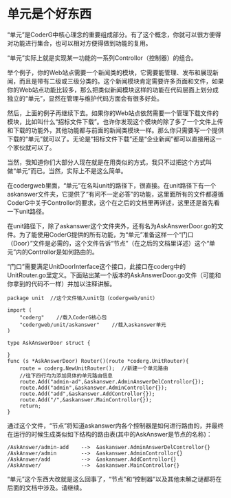 # 单元是个好东西 #

“单元”是CoderG中核心理念的重要组成部分。有了这个概念，你就可以很方便得对功能进行集合，也可以相对方便得做到功能的复用。

“单元”实际上就是实现某一功能的一系列Controllor（控制器）的组合。

举个例子，你的Web站点需要一个新闻类的模块，它需要能管理、发布和展现新闻，而且是带有二级或三级分类的。这个新闻模块肯定需要许多页面和文件，如果你的Web站点功能比较多，那么把类似新闻模块这样的功能在代码层面上划分成独立的“单元”，显然在管理与维护代码方面会有很多好处。

然后，上面的例子再继续下去。如果你的Web站点依然需要一个管理下载文件的模块，比如叫什么“招标文件下载”。也许你发现这个模块的除了多了一个文件上传和下载的功能外，其他功能都与前面的新闻类模块一样。那么你只需要写一个提供下载的“单元”就可以了。无论是“招标文件下载”还是“企业新闻”都可以直接用这一个家伙就可以了。

当然，我知道你们大部分人现在就是在用类似的方式，我只不过把这个方式叫做“单元”而已。当然，实际上不是这么简单。

在codergweb里面，“单元”在名叫unit的路径下，很直接。在unit路径下有一个askanswer文件夹，它提供了“有问不一定必答”的功能，这里面所有的文件都遵循CoderG中关于Controllor的要求，这个在之后的文档里再详述，这里还是首先看一下unit路径。

在unit路径下，除了askanswer这个文件夹外，还有名为AskAnswerDoor.go的文件。为了能使用CoderG提供的所有功能，为“单元”准备这样一个“门口（Door）”文件是必需的，这个文件告诉“节点”（在之后的文档里详述）这个“单元”内的Controllor是如何路由的。

“门口”需要满足UnitDoorInterface这个接口，此接口在coderg中的UnitRouter.go里定义。下面贴出某一个版本的AskAnswerDoor.go文件（可能和你拿到的代码不一样）并加以注释讲解。

	package unit  //这个文件输入unit包（codergweb/unit）

	import (
		"coderg"    //载入CoderG核心包
		"codergweb/unit/askanswer"    //载入askanswer单元
	)
	
	type AskAnswerDoor struct {
			
	}
	func (s *AskAnswerDoor) Router()(route *coderg.UnitRouter){
		route = coderg.NewUnitRouter();  //新建一个单元路由
		//往下四行均为添加具体的单元路由信息
		route.Add("admin-ad",&askanswer.AdminAnswerDelControllor{});
		route.Add("admin",&askanswer.AdminControllor{});
		route.Add("add",&askanswer.AddControllor{});
		route.Add("/",&askanswer.MainControllor{});
		return;
	}

通过这个文件，“节点”将知道askanswer内各个控制器是如何进行路由的，并最终在运行的时候生成类似如下结构的路由表(其中的AskAnswer是节点的名称)：

	/AskAnswer/admin-add	-->  &askanswer.AdminAnswerDelControllor{}
	/AskAnswer/admin		-->  &askanswer.AdminControllor{}
	/AskAnswer/add			-->  &askanswer.AddControllor{}
	/AskAnswer/				-->  &askanswer.MainControllor{}

“单元”这个东西大改就是这么回事了，“节点”和“控制器”以及其他未解之谜都将在后面的文档中涉及。请继续。
